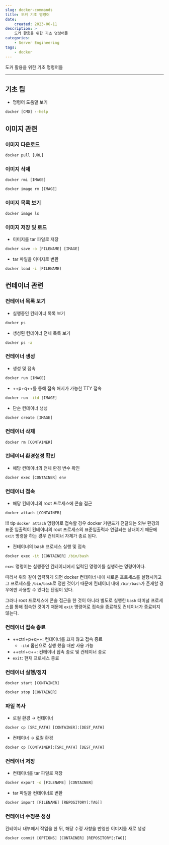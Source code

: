 ```yaml
---
slug: docker-commands
title: 도커 기초 명령어
date:
    created: 2023-06-11
description: >
    도커 활용을 위한 기초 명령어들
categories:
    - Server Engineering
tags:
    - docker
---
```


도커 활용을 위한 기초 명령어들  

<!-- more -->

---

## 기초 팁

- 명령어 도움말 보기

```bat
docker [CMD] --help
```

## 이미지 관련

### 이미지 다운로드

```bat
docker pull [URL]
```

### 이미지 삭제

```bat
docker rmi [IMAGE]
```

```bat
docker image rm [IMAGE]
```

### 이미지 목록 보기

```bat
docker image ls
```

### 이미지 저장 및 로드

- 이미지를 tar 파일로 저장

```bat
docker save -o [FILENAME] [IMAGE]
```

- tar 파일을 이미지로 변환

```bat
docker load -i [FILENAME]
```

## 컨테이너 관련

### 컨테이너 목록 보기

- 실행중인 컨테이너 목록 보기

```bat
docker ps
```

- 생성된 컨테이너 전체 목록 보기

```bat
docker ps -a
```

### 컨테이너 생성

- 생성 및 접속

```bat
docker run [IMAGE]
```

- ++p+q++를 통해 접속 해지가 가능한 TTY 접속

```bat
docker run -itd [IMAGE]
```

- 단순 컨테이너 생성

```bat
docker create [IMAGE]
```

### 컨테이너 삭제

```bat
docker rm [CONTAINER]
```

### 컨테이너 환경설정 확인

- 해당 컨테이너의 전체 환경 변수 확인

```bat
docker exec [CONTAINER] env
```

### 컨테이너 접속

- 해당 컨테이너의 root 프로세스에 콘솔 접근

```bat
docker attach [CONTAINER]
```

!!! tip
    `docker attach` 명령어로 접속할 경우 docker 커맨드가 전달되는 외부 환경의 표준 입출력이 컨테이너의 root 프로세스의 표준입출력과 연결되는 상태이기 때문에 `exit` 명령을 하는 경우 컨테이너 자체가 종료 된다.  

- 컨테이너의 bash 프로세스 실행 및 접속

```bat
docker exec -it [CONTAINER] /bin/bash
```

`exec` 명령어는 실행중인 컨테이너에서 입력된 명령어를 실행하는 명령어이다.  

따라서 위와 같이 입력하게 되면 docker 컨테이너 내에 새로운 프로세스를 실행시키고 그 프로세스를 `/bin/bash`로 정한 것이기 때문에 컨테이너 내에 `/bin/bash`가 존재할 경우에만 사용할 수 있다는 단점이 있다.  

그러나 root 프로세스에 콘솔 접근을 한 것이 아니라 별도로 실행한 `bash` 터미널 프로세스를 통해 접속한 것이기 때문에 `exit` 명령어로 접속을 종료해도 컨테이너가 종료되지 않는다.  

### 컨테이너 접속 종료

- ++ctrl+p+q++: 컨테이너를 끄지 않고 접속 종료
    - `-itd` 옵션으로 실행 했을 때만 사용 가능
- ++ctrl+c++: 컨테이너 접속 종료 및 컨테이너 종료
- `exit`: 현재 프로세스 종료

### 컨테이너 실행/정지

```bat
docker start [CONTAINER]
```

```bat
docker stop [CONTAINER]
```

### 파일 복사

- 로컬 환경 → 컨테이너

```bat
docker cp [SRC_PATH] [CONTAINER]:[DEST_PATH]
```

- 컨테이너 → 로컬 환경

```bat
docker cp [CONTAINER]:[SRC_PATH] [DEST_PATH]
```

### 컨테이너 저장

- 컨테이너를 tar 파일로 저장

```bat
docker export -o [FILENAME] [CONTAINER]
```

- tar 파일을 컨테이너로 변환

```bat
docker import [FILENAME] [REPOSITORY[:TAG]]
```

### 컨테이너 수정본 생성

컨테이너 내부에서 작업을 한 뒤, 해당 수정 사항을 반영한 이미지를 새로 생성

```bat
docker commit [OPTIONS] [CONTAINER] [REPOSITORY[:TAG]]
```